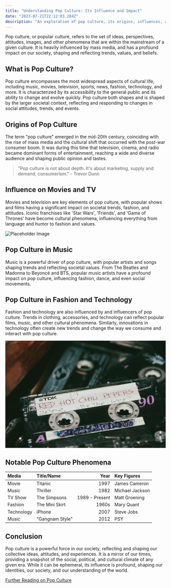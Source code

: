 ```yaml
---
title: "Understanding Pop Culture: Its Influence and Impact"
date: "2023-07-21T22:12:03.284Z"
description: "An exploration of pop culture, its origins, influences, and how it shapes our society."
---
```


Pop culture, or popular culture, refers to the set of ideas, perspectives, attitudes, images, and other phenomena that are within the mainstream of a given culture. It is heavily influenced by mass media, and has a profound impact on our society, shaping and reflecting trends, values, and beliefs.

## What is Pop Culture?

Pop culture encompasses the most widespread aspects of cultural life, including music, movies, television, sports, news, fashion, technology, and more. It is characterized by its accessibility to the general public and its ability to change and evolve quickly. Pop culture both shapes and is shaped by the larger societal context, reflecting and responding to changes in social attitudes, trends, and events.

## Origins of Pop Culture

The term "pop culture" emerged in the mid-20th century, coinciding with the rise of mass media and the cultural shift that occurred with the post-war consumer boom. It was during this time that television, cinema, and radio became dominant forms of entertainment, reaching a wide and diverse audience and shaping public opinion and tastes.

> "Pop culture is not about depth. It's about marketing, supply and demand, consumerism." - Trevor Dunn

## Influence on Movies and TV

Movies and television are key elements of pop culture, with popular shows and films having a significant impact on societal trends, fashion, and attitudes. Iconic franchises like 'Star Wars', 'Friends', and 'Game of Thrones' have become cultural phenomena, influencing everything from language and humor to fashion and values.

![Placeholder Image](../../../src/images/pop-culture-1.jpg "Pop Culture in Movies and TV")

## Pop Culture in Music

Music is a powerful driver of pop culture, with popular artists and songs shaping trends and reflecting societal values. From The Beatles and Madonna to Beyoncé and BTS, popular music artists have a profound impact on pop culture, influencing fashion, dance, and even social movements.

## Pop Culture in Fashion and Technology

Fashion and technology are also influenced by and influencers of pop culture. Trends in clothing, accessories, and technology can reflect popular films, music, and other cultural phenomena. Similarly, innovations in technology often create new trends and change the way we consume and interact with pop culture.

![Placeholder Image](../../../src/images/pop-culture-3.jpg "Pop Culture in Fashion and Technology")

## Notable Pop Culture Phenomena

| Media | Title/Name | Year | Key Figures |
| :---- | :---- | ----: | :-------------- |
| Movie | Titanic | 1997 | James Cameron |
| Music | Thriller | 1982 | Michael Jackson |
| TV Show | The Simpsons | 1989 - Present | Matt Groening |
| Fashion | The Mini Skirt | 1960s | Mary Quant |
| Technology | iPhone | 2007 | Steve Jobs |
| Music | "Gangnam Style" | 2012 | PSY |

## Conclusion

Pop culture is a powerful force in our society, reflecting and shaping our collective ideas, attitudes, and experiences. It is a mirror of our times, providing a snapshot of the social, political, and cultural climate of any given era. While it can be ephemeral, its influence is profound, shaping our identities, our society, and our understanding of the world.

[Further Reading on Pop Culture](https://en.wikipedia.org/wiki/Popular_culture)

